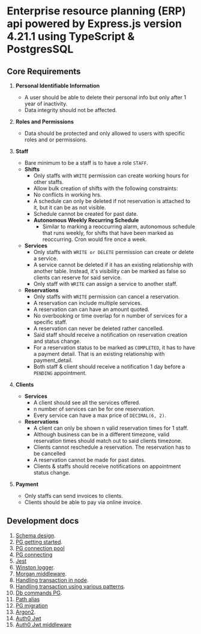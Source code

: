 # Enterprise resource planning (ERP) api powered by Express.js version 4.21.1 using TypeScript & PostgresSQL

## Core Requirements

1. **Personal Identifiable Information**

   - A user should be able to delete their personal info but only after 1 year of inactivity.
   - Data integrity should not be affected.

2. **Roles and Permissions**

   - Data should be protected and only allowed to users with specific roles and or permissions.

3. **Staff**

   - Bare minimum to be a staff is to have a role `STAFF`.
   - **Shifts**
     - Only staffs with `WRITE` permission can create working hours for other staffs.
     - Allow bulk creation of shifts with the following constraints:
     - No conflicts in working hrs.
     - A schedule can only be deleted if not reservation is attached to it, but it can be as not
       visible.
     - Schedule cannot be created for past date.
     - **Autonomous Weekly Recurring Schedule**
       - Similar to marking a reoccurring alarm, autonomous schedule that runs weekly, for shifts
         that have been marked as reoccurring. Cron would fire once a week.
   - **Services**
     - Only staffs with `WRITE or DELETE` permission can create or delete a service.
     - A service cannot be deleted if it has an existing relationship with another table.
       Instead, it's visibility can be marked as false so clients can reserve for said service.
     - Only staff with `WRITE` can assign a service to another staff.
   - **Reservations**
     - Only staffs with `WRITE` permission can cancel a reservation.
     - A reservation can include multiple services.
     - A reservation can can have an amount quoted.
     - No overbooking or time overlap for n number of services for a specific staff.
     - A reservation can never be deleted rather cancelled.
     - Said staff should receive a notification on reservation creation and status change.
     - For a reservation status to be marked as `COMPLETED`, it has to have a payment detail.
       That is an existing relationship with payment_detail.
     - Both staff & client should receive a notification 1 day before a `PENDING` appointment.

4. **Clients**

   - **Services**
     - A client should see all the services offered.
     - n number of services can be for one reservation.
     - Every service can have a max price of `DECIMAL(6, 2)`.
   - **Reservations**
     - A client can only be shown n valid reservation times for 1 staff.
     - Although business can be in a different timezone, valid reservation times should match out to
       said clients timezone.
     - Clients cannot reschedule a reservation. The reservation has to be cancelled
     - A reservation cannot be made for past dates.
     - Clients & staffs should receive notifications on appointment status change.

5. **Payment**
   - Only staffs can send invoices to clients.
   - Clients should be able to pay via online invoice.

## Development docs

1. [Schema design](https://dbdiagram.io/d/landscape-erp-66303ee65b24a634d01e83ea).
2. [PG getting started](https://node-postgres.com/).
3. [PG connection pool](https://node-postgres.com/apis/pool)
4. [PG connecting](https://node-postgres.com/features/connecting)
5. [Jest](https://jestjs.io/docs/getting-started)
6. [Winston logger](https://github.com/winstonjs/winston).
7. [Morgan middleware](https://expressjs.com/en/resources/middleware/morgan.html).
8. [Handling transaction in node](https://stackoverflow.com/questions/9319129/node-js-postgres-database-transaction-management).
9. [Handling transaction using various patterns](https://threedots.tech/post/database-transactions-in-go/).
10. [Db commands PG](https://www.atlassian.com/data/admin/how-to-list-databases-and-tables-in-postgresql-using-psql#:~:text=Listing%20databases,command%20or%20its%20shortcut%20%5Cl%20.).
11. [Path alias](https://github.com/dividab/tsconfig-paths)
12. [PG migration](https://salsita.github.io/node-pg-migrate/migrations/tables)
13. [Argon2](https://www.reddit.com/r/node/comments/19czlh9/best_nodejs_hashing_algorithm_for_auth_in_2024/).
14. [Auth0 Jwt](https://github.com/auth0/node-jsonwebtoken?tab=readme-ov-file)
15. [Auth0 Jwt middleware](https://github.com/auth0/express-jwt)
